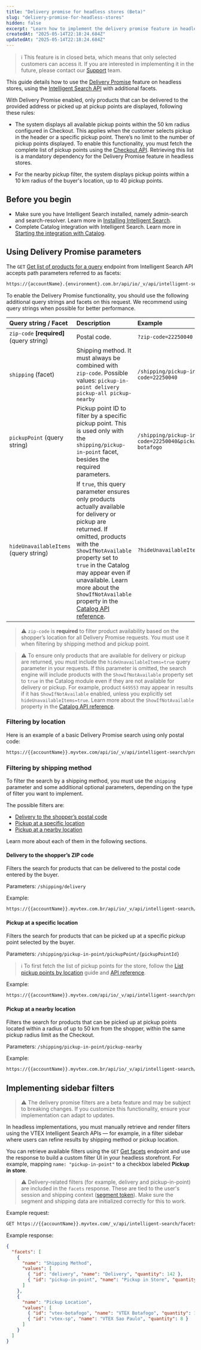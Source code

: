 ```yaml
---
title: "Delivery promise for headless stores (Beta)"
slug: "delivery-promise-for-headless-stores"
hidden: false
excerpt: "Learn how to implement the delivery promise feature in headless stores."
createdAt: "2025-05-14T22:18:24.684Z"
updatedAt: "2025-05-14T22:18:24.684Z"
---
```


>ℹ️ This feature is in closed beta, which means that only selected customers can access it. If you are interested in implementing it in the future, please contact our [Support](https://support.vtex.com/hc/en-us) team.

This guide details how to use the [Delivery Promise](https://help.vtex.com/en/tutorial/delivery-promise-beta--p9EJH9GgxL0JceA6dBswd) feature on headless stores, using the [Intelligent Search API](https://developers.vtex.com/docs/api-reference/intelligent-search-api) with additional facets.

With Delivery Promise enabled, only products that can be delivered to the provided address or picked up at pickup points are displayed, following these rules:

* The system displays all available pickup points within the 50 km radius configured in Checkout. This applies when the customer selects pickup in the header or a specific pickup point. There’s no limit to the number of pickup points displayed. To enable this functionality, you must fetch the complete list of pickup points using the [Checkout API](https://developers.vtex.com/docs/api-reference/checkout-api#get-/api/checkout/pub/pickup-points). Retrieving this list is a mandatory dependency for the Delivery Promise feature in headless stores.

* For the nearby pickup filter, the system displays pickup points within a 10 km radius of the buyer's location, up to 40 pickup points.

## Before you begin

* Make sure you have Intelligent Search installed, namely admin-search and search-resolver. Learn more in [Installing Intelligent Search](https://help.vtex.com/en/tracks/vtex-intelligent-search--19wrbB7nEQcmwzDPl1l4Cb/4mwZGH252R3CCPRim8v0F3).
* Complete Catalog integration with Intelligent Search. Learn more in [Starting the integration with Catalog](https://help.vtex.com/en/tracks/vtex-intelligent-search--19wrbB7nEQcmwzDPl1l4Cb/2wBsO1AKTQZ04idbTKszI4).

## Using Delivery Promise parameters

The `GET` [Get list of products for a query](https://developers.vtex.com/docs/api-reference/intelligent-search-api#get-/product_search/-facets-) endpoint from Intelligent Search API accepts path parameters referred to as facets:

```txt
https://{accountName}.{environment}.com.br/api/io/_v/api/intelligent-search/product_search/{facets}
```

To enable the Delivery Promise functionality, you should use the following additional query strings and facets on this request. We recommend using query strings when possible for better performance.

| Query string / Facet | Description | Example |
| :---- | :---- | :---- |
| `zip-code` **\[required\]** (query string) | Postal code. | `?zip-code=22250040`
| `shipping` (facet)  | Shipping method. It must always be combined with `zip-code`. Possible values: `pickup-in-point delivery pickup-all pickup-nearby` | `/shipping/pickup-in-point/?zip-code=22250040` |
| `pickupPoint` (query string) | Pickup point ID to filter by a specific pickup point. This is used only with the `shipping/pickup-in-point` facet, besides the required parameters.| `/shipping/pickup-in-point?zip-code=22250040&pickupPoint=vtex-botafogo` |
| `hideUnavailableItems` (query string) | If `true`, this query parameter ensures only products actually available for delivery or pickup are returned. If omitted, products with the `ShowIfNotAvailable` property set to `true` in the Catalog may appear even if unavailable. Learn more about the `ShowIfNotAvailable` property in the [Catalog API reference](https://developers.vtex.com/docs/api-reference/catalog-api?endpoint=get-/api/catalog_system/pvt/sku/stockkeepingunitbyid/-skuId-). | `?hideUnavailableItems=true` |

>⚠️ `zip-code` is **required** to filter product availability based on the shopper’s location for all Delivery Promise requests. You must use it when filtering by shipping method and pickup point.

>⚠️ To ensure only products that are available for delivery or pickup are returned, you must include the `hideUnavailableItems=true` query parameter in your requests. If this parameter is omitted, the search engine will include products with the `ShowIfNotAvailable` property set to `true` in the Catalog module even if they are not available for delivery or pickup. For example, product `649553` may appear in results if it has `ShowIfNotAvailable` enabled, unless you explicitly set `hideUnavailableItems=true`. Learn more about the `ShowIfNotAvailable` property in the [Catalog API reference](https://developers.vtex.com/docs/api-reference/catalog-api?endpoint=get-/api/catalog_system/pvt/sku/stockkeepingunitbyid/-skuId-).

### Filtering by location

Here is an example of a basic Delivery Promise search using only postal code:

```txt
https://{{accountName}}.myvtex.com/api/io/_v/api/intelligent-search/product_search?zip-code=22250040
```

### Filtering by shipping method

To filter the search by a shipping method, you must use the `shipping` parameter and some additional optional parameters, depending on the type of filter you want to implement.

The possible filters are:

* [Delivery to the shopper’s postal code](#delivery-to-the-shoppers-zip-code)
* [Pickup at a specific location](#pickup-at-a-specific-location)
* [Pickup at a nearby location](?tab=t.0#heading=h.qzpibergwrec)

Learn more about each of them in the following sections.

#### Delivery to the shopper’s ZIP code

Filters the search for products that can be delivered to the postal code entered by the buyer.

Parameters: `/shipping/delivery`

Example:

```txt
https://{{accountName}}.myvtex.com.br/api/io/_v/api/intelligent-search/product_search/shipping/delivery?zip-code=22250040
```

#### Pickup at a specific location

Filters the search for products that can be picked up at a specific pickup point selected by the buyer.

Parameters: `/shipping/pickup-in-point/pickupPoint/{pickupPointId}`

>ℹ️ To first fetch the list of pickup points for the store, follow the [List pickup points by location](https://developers.vtex.com/docs/guides/list-pickup-points-by-location) guide and [API reference](https://developers.vtex.com/docs/api-reference/checkout-api#get-/api/checkout/pub/pickup-points).

Example:

```txt
https://{{accountName}}.myvtex.com/api/io/_v/api/intelligent-search/product_search/shipping/pickup-in-point/pickupPoint/vtex-botafogo?zip-code=22250040
```

#### Pickup at a nearby location

Filters the search for products that can be picked up at pickup points located within a radius of up to 50 km from the shopper, within the same pickup radius limit as the Checkout.

Parameters: `/shipping/pickup-in-point/pickup-nearby`

Example:

```txt
https://{{accountName}}.myvtex.com.br/api/io/_v/api/intelligent-search/product_search/shipping/pickup-in-point/pickup-nearby?zip-code=22250040
```

## Implementing sidebar filters

>⚠️ The delivery promise filters are a beta feature and may be subject to breaking changes. If you customize this functionality, ensure your implementation can adapt to updates.

In headless implementations, you must manually retrieve and render filters using the VTEX Intelligent Search APIs — for example, in a filter sidebar where users can refine results by shipping method or pickup location.

You can retrieve available filters using the `GET` [Get facets](https://developers.vtex.com/docs/api-reference/intelligent-search-api#get-/facets/-facets-) endpoint and use the response to build a custom filter UI in your headless storefront. For example, mapping `name: "pickup-in-point"` to a checkbox labeled **Pickup in store**.

>⚠️ Delivery-related filters (for example, delivery and pickup-in-point) are included in the `facets` response. These are tied to the user's session and shipping context ([segment token](https://developers.vtex.com/docs/api-reference/session-manager-api#post-/api/sessions)). Make sure the segment and shipping data are initialized correctly for this to work.

Example request:

```txt
GET https://{{accountName}}.myvtex.com/_v/api/intelligent-search/facets/?query=moisturizer
```

Example response:

```json
{
  "facets": [
    {
      "name": "Shipping Method",
      "values": [
        { "id": "delivery", "name": "Delivery", "quantity": 142 },
        { "id": "pickup-in-point", "name": "Pickup in Store", "quantity": 37 }
      ]
    },
    {
      "name": "Pickup Location",
      "values": [
        { "id": "vtex-botafogo", "name": "VTEX Botafogo", "quantity": 12 },
        { "id": "vtex-sp", "name": "VTEX Sao Paulo", "quantity": 8 }
      ]
    }
  ]
}
```
